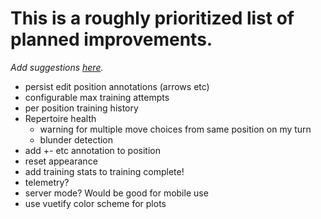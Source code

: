 # This is a roughly prioritized list of planned improvements.

_Add suggestions [here](https://github.com/theProgramLuke/chess_opening_drills/issues)._

- persist edit position annotations (arrows etc)
- configurable max training attempts
- per position training history
- Repertoire health
  - warning for multiple move choices from same position on my turn
  - blunder detection
- add +- etc annotation to position
- reset appearance
- add training stats to training complete!
- telemetry?
- server mode? Would be good for mobile use
- use vuetify color scheme for plots
